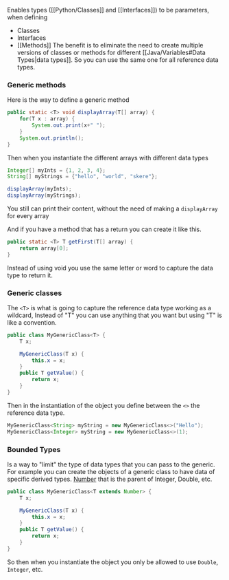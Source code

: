 
Enables types ([[Python/Classes]] and [[Interfaces]]) to be parameters, when defining
- Classes
- Interfaces
- [[Methods]]
The benefit is to eliminate the need to create multiple versions of classes or methods for different [[Java/Variables#Data Types|data types]]. So you can use the same one for all reference data types.

### Generic methods

Here is the way to define a generic method
```java
public static <T> void displayArray(T[] array) {
	for(T x : array) {
		System.out.print(x+" ");
	}
	System.out.println();
}
```

Then when you instantiate the different arrays with different data types
```java
Integer[] myInts = {1, 2, 3, 4};
String[] myStrings = {"hello", "world", "skere"};

displayArray(myInts);
displayArray(myStrings);
```

You still can print their content, without the need of making a ``displayArray`` for every array

And if you have a method that has a return you can create it like this.
```java
public static <T> T getFirst(T[] array) {
	return array[0];
}
```

Instead of  using void you use the same letter or word to capture the data type to return it.

### Generic classes

The ``<T>`` is what is going to capture the reference data type working as a wildcard, Instead of "T" you can use anything that you want but using "T" is like a convention.

```java
public class MyGenericClass<T> {
    T x;

    MyGenericClass(T x) {
        this.x = x;
    }
    public T getValue() {
        return x;
    }
}
```

Then in the instantiation of the object you define between the ``<>`` the reference data type.
```java
MyGenericClass<String> myString = new MyGenericClass<>("Hello");
MyGenericClass<Integer> myString = new MyGenericClass<>(1);
```

### Bounded Types

Is a way to "limit" the type of data types that you can pass to the generic.
For example you can create the objects of a generic class to have data of specific derived types. [Number](https://docs.oracle.com/en/java/javase/21/docs/api/java.base/java/lang/Number.html) that is the parent of Integer, Double, etc.

```java
public class MyGenericClass<T extends Number> {
    T x;

    MyGenericClass(T x) {
        this.x = x;
    }
    public T getValue() {
        return x;
    }
}
```

So then when you instantiate the object you only be allowed to use ``Double``, ``Integer``, etc.
